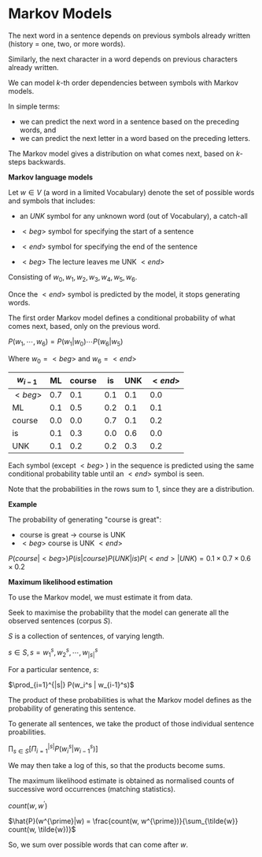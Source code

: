 # Markov Models

The next word in a sentence depends on previous symbols already written (history = one, two, or more words).

Similarly, the next character in a word depends on previous characters already written.

We can model $k$-th order dependencies between symbols with Markov models.

In simple terms:

- we can predict the next word in a sentence based on the preceding words, and
- we can predict the next letter in a word based on the preceding letters.

The Markov model gives a distribution on what comes next, based on $k$-steps backwards.

**Markov language models**

Let $w ∈ V$ (a word in a limited Vocabulary) denote the set of possible words and symbols that includes:

- an $UNK$ symbol for any unknown word (out of Vocabulary), a catch-all
- $\lt beg \gt$ symbol for specifying the start of a sentence
- $\lt end \gt$ symbol for specifying the end of the sentence

- $\lt beg \gt$ The lecture leaves me UNK $\lt end \gt$

Consisting of $w_0, w_1, w_2, w_3, w_4, w_5, w_6$.

Once the $\lt end \gt$ symbol is predicted by the model, it stops generating words.

The first order Markov model defines a conditional probability of what comes next, based, only on the previous word.

$P(w_1, ⋯, w_6) = P(w_1 | w_0) ⋯ P(w_6 | w_5)$

Where $w_0 = \lt beg \gt$ and $w_6 = \lt end \gt$

| $w_{i-1}$     | ML  | course | is  | UNK | $\lt end \gt$ |
| ------------- | --- | ------ | --- | --- | ------------- |
| $\lt beg \gt$ | 0.7 | 0.1    | 0.1 | 0.1 | 0.0           |
| ML            | 0.1 | 0.5    | 0.2 | 0.1 | 0.1           |
| course        | 0.0 | 0.0    | 0.7 | 0.1 | 0.2           |
| is            | 0.1 | 0.3    | 0.0 | 0.6 | 0.0           |
| UNK           | 0.1 | 0.2    | 0.2 | 0.3 | 0.2           |

Each symbol (except $\lt beg \gt$ ) in the sequence is predicted using the same conditional probability table until an $\lt end \gt$ symbol is seen.

Note that the probabilities in the rows sum to $1$, since they are a distribution.

**Example**

The probability of generating "course is great":

- course is great -> course is UNK
- $\lt beg \gt$ course is UNK $\lt end \gt$

$P(course|\lt beg \gt)P(is|course)P(UNK|is)P(\lt end \gt |UNK) = 0.1 \times 0.7 \times 0.6 \times 0.2$

**Maximum likelihood estimation**

To use the Markov model, we must estimate it from data.

Seek to maximise the probability that the model can generate all the observed sentences (corpus $S$).

$S$ is a collection of sentences, of varying length.

$s ∈ S, s = {w_1^s, w_2^s, ⋯, w_{|s|}^s}$

For a particular sentence, $s$:

$\prod_{i=1}^{|s|} P(w_i^s | w_{i-1}^s)$

The product of these probabilities is what the Markov model defines as the probability of generating this sentence.

To generate all sentences, we take the product of those individual sentence proabilities.

$\prod_{s∈S} [\Pi_{i=1}^{|s|} P(w_i^s | w_{i-1}^s)]$

We may then take a log of this, so that the products become sums.

The maximum likelihood estimate is obtained as normalised counts of successive word occurrences (matching statistics).

$count(w, w^{\prime})$

$\hat{P}(w^{\prime}|w) = \frac{count(w, w^{\prime})}{\sum_{\tilde{w}} count(w, \tilde{w})}$

So, we sum over possible words that can come after $w$.
